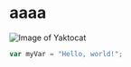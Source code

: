 # aaaa
![Image of Yaktocat](https://octodex.github.com/images/yaktocat.png)
``` javascript
var myVar = "Hello, world!";
```
